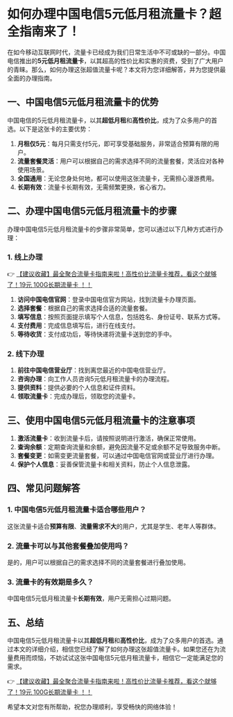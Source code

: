 # 如何办理中国电信5元低月租流量卡？超全指南来了！

在如今移动互联网时代，流量卡已经成为我们日常生活中不可或缺的一部分。中国电信推出的**5元低月租流量卡**，以其超高的性价比和实惠的资费，受到了广大用户的青睐。那么，如何办理这张超值流量卡呢？本文将为您详细解答，并为您提供最全面的办理指南。

## 一、中国电信5元低月租流量卡的优势

中国电信的5元低月租流量卡，以其**超低月租**和**高性价比**，成为了众多用户的首选。以下是这张卡的主要优势：

1. **月租仅5元**：每月只需支付5元，即可享受基础服务，非常适合预算有限的用户。
2. **流量套餐灵活**：用户可以根据自己的需求选择不同的流量套餐，灵活应对各种使用场景。
3. **全国通用**：无论您身处何地，都可以使用这张流量卡，无需担心漫游费用。
4. **长期有效**：流量卡长期有效，无需频繁更换，省心省力。

## 二、办理中国电信5元低月租流量卡的步骤

办理中国电信5元低月租流量卡的步骤非常简单，您可以通过以下几种方式进行办理：

### 1. 线上办理

👉 [【建议收藏】最全聚合流量卡指南来啦！高性价比流量卡推荐，看这个就够了！19元 100G长期流量卡 ！！](https://bit.ly/Liuliangka)

1. **访问中国电信官网**：登录中国电信官方网站，找到流量卡办理页面。
2. **选择套餐**：根据自己的需求选择合适的流量套餐。
3. **填写信息**：按照页面提示填写个人信息，包括姓名、身份证号、联系方式等。
4. **支付费用**：完成信息填写后，进行在线支付。
5. **等待收货**：支付成功后，等待快递将流量卡送到您的手中。

### 2. 线下办理

1. **前往中国电信营业厅**：找到离您最近的中国电信营业厅。
2. **咨询办理**：向工作人员咨询5元低月租流量卡的办理流程。
3. **提供资料**：提供必要的个人信息和证件资料。
4. **领取流量卡**：完成办理后，领取您的流量卡。

## 三、使用中国电信5元低月租流量卡的注意事项

1. **激活流量卡**：收到流量卡后，请按照说明进行激活，确保正常使用。
2. **查询余额**：定期查询流量和余额，避免因流量不足或余额不足导致服务中断。
3. **套餐变更**：如需变更流量套餐，可以通过中国电信官网或营业厅进行办理。
4. **保护个人信息**：妥善保管流量卡和相关资料，防止个人信息泄露。

## 四、常见问题解答

### 1. 中国电信5元低月租流量卡适合哪些用户？

这张流量卡适合**预算有限**、**流量需求不大**的用户，尤其是学生、老年人等群体。

### 2. 流量卡可以与其他套餐叠加使用吗？

是的，用户可以根据自己的需求选择不同的流量套餐进行叠加使用。

### 3. 流量卡的有效期是多久？

中国电信5元低月租流量卡**长期有效**，用户无需担心过期问题。

## 五、总结

中国电信5元低月租流量卡以其**超低月租**和**高性价比**，成为了众多用户的首选。通过本文的详细介绍，相信您已经了解了如何办理这张超值流量卡。如果您还在为流量费用而烦恼，不妨试试这张中国电信5元低月租流量卡，相信它一定能满足您的需求。

👉 [【建议收藏】最全聚合流量卡指南来啦！高性价比流量卡推荐，看这个就够了！19元 100G长期流量卡 ！！](https://bit.ly/Liuliangka)

希望本文对您有所帮助，祝您办理顺利，享受畅快的网络体验！